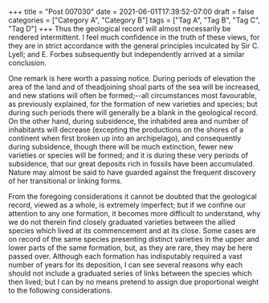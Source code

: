 +++
title = "Post 007030"
date = 2021-06-01T17:39:52-07:00
draft = false
categories = ["Category A", "Category B"]
tags = ["Tag A", "Tag B", "Tag C", "Tag D"]
+++
Thus the geological record will almost necessarily be rendered intermittent. I feel much confidence in the truth of these views, for they are in strict accordance with the general principles inculcated by Sir C. Lyell; and E. Forbes subsequently but independently arrived at a similar conclusion.

One remark is here worth a passing notice. During periods of elevation the area of the land and of theadjoining shoal parts of the sea will be increased, and new stations will often be formed;--all circumstances most favourable, as previously explained, for the formation of new varieties and species; but during such periods there will generally be a blank in the geological record. On the other hand, during subsidence, the inhabited area and number of inhabitants will decrease (excepting the productions on the shores of a continent when first broken up into an archipelago), and consequently during subsidence, though there will be much extinction, fewer new varieties or species will be formed; and it is during these very periods of subsidence, that our great deposits rich in fossils have been accumulated. Nature may almost be said to have guarded against the frequent discovery of her transitional or linking forms.

From the foregoing considerations it cannot be doubted that the geological record, viewed as a whole, is extremely imperfect; but if we confine our attention to any one formation, it becomes more difficult to understand, why we do not therein find closely graduated varieties between the allied species which lived at its commencement and at its close. Some cases are on record of the same species presenting distinct varieties in the upper and lower parts of the same formation, but, as they are rare, they may be here passed over. Although each formation has indisputably required a vast number of years for its deposition, I can see several reasons why each should not include a graduated series of links between the species which then lived; but I can by no means pretend to assign due proportional weight to the following considerations.
